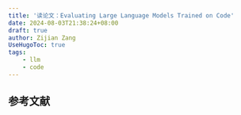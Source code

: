 ```yaml
---
title: '读论文：Evaluating Large Language Models Trained on Code'
date: 2024-08-03T21:38:24+08:00
draft: true
author: Zijian Zang
UseHugoToc: true
tags: 
    - llm
    - code
---
```


<!--more-->

## 参考文献
